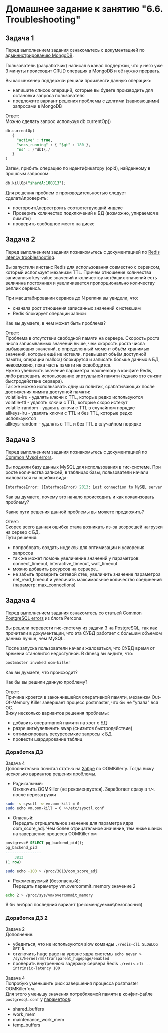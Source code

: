 # Домашнее задание к занятию "6.6. Troubleshooting"

## Задача 1

Перед выполнением задания ознакомьтесь с документацией по [администрированию MongoDB](https://docs.mongodb.com/manual/administration/).

Пользователь (разработчик) написал в канал поддержки, что у него уже 3 минуты происходит CRUD операция в MongoDB и её 
нужно прервать. 

Вы как инженер поддержки решили произвести данную операцию:
- напишите список операций, которые вы будете производить для остановки запроса пользователя
- предложите вариант решения проблемы с долгими (зависающими) запросами в MongoDB  

Ответ:  
Можно сделать запрос используя db.currentOp()
```sql
db.currentOp(
   {
     "active" : true,
     "secs_running" : { "$gt" : 180 },
     "ns" : /^db1\./
   }
)
```
Затем, прибить операцию по идентификатору (opid), найденному в прошлым запросом:
```sql
db.killOp("shardA:100813");
```

Для решения проблем с производительностью следует сделать\проверить:
-  постороить\перестроить соответствующий индекс
-  Проверить количество подключений к БД (возможно, упираемся в лимиты)
-  проверить свободное место на диске

## Задача 2

Перед выполнением задания познакомьтесь с документацией по [Redis latency troobleshooting](https://redis.io/topics/latency).

Вы запустили инстанс Redis для использования совместно с сервисом, который использует механизм TTL. 
Причем отношение количества записанных key-value значений к количеству истёкших значений есть величина постоянная и
увеличивается пропорционально количеству реплик сервиса. 

При масштабировании сервиса до N реплик вы увидели, что:
- сначала рост отношения записанных значений к истекшим
- Redis блокирует операции записи

Как вы думаете, в чем может быть проблема?  

Ответ:  
Проблема в отсутствии свободной памяти на сервере. Скорость роста числа записываемых значений выше, чем скорость роста числа
выбывающих значений, в определенный момент объём хранимых значений, которые ещё не истекли, превышает объём
доступной памяти, операции malloc() блокирутся и записать больше данных в БД невозможно, пока часть памяти
не освободится.  
Нужно увеличить значение параметра maxmemory в конфиге Redis, либо разрешить использование виртуальной
памяти (однако это снизит быстродействие сервера).  
Так же можно использовать одну из политик,
срабатывающих после достижения лимита доступной памяти:  
volatile-lru - удалять ключи с TTL, которые редко используются  
volatile-ttl - удалять ключи с TTL, которые скоро истекут  
volatile-random - удалять ключи с TTL в случайном порядке  
allkeys-lru - удалять ключи с TTL и без TTL, которые редко используются  
allkeys-random - удалять с TTL и без TTL в случайном порядке  

 
## Задача 3

Перед выполнением задания познакомьтесь с документацией по [Common Mysql errors](https://dev.mysql.com/doc/refman/8.0/en/common-errors.html).

Вы подняли базу данных MySQL для использования в гис-системе. При росте количества записей, в таблицах базы,
пользователи начали жаловаться на ошибки вида:
```python
InterfaceError: (InterfaceError) 2013: Lost connection to MySQL server during query u'SELECT..... '
```

Как вы думаете, почему это начало происходить и как локализовать проблему?

Какие пути решения данной проблемы вы можете предложить?  

Ответ:  
Скорее всего данная ошибка стала возникать из-за возросшей нагрузки на сервер с БД.  
Пути решения:
- попробовать создать индексы для оптимизации и ускорения запросов
- так же может помочь увеличение значений у параметров: connect_timeout, interactive_timeout, wait_timeout
- можно добавить ресурсов на сервере...
- не забыть проверить сетевой стек, увеличить значение параметроа net_read_timeout и увеличить максимальное количество соединений (параметр: max_connections)


## Задача 4

Перед выполнением задания ознакомтесь со статьей [Common PostgreSQL errors](https://www.percona.com/blog/2020/06/05/10-common-postgresql-errors/) из блога Percona.

Вы решили перевести гис-систему из задачи 3 на PostgreSQL, так как прочитали в документации, что эта СУБД работает с 
большим объемом данных лучше, чем MySQL.

После запуска пользователи начали жаловаться, что СУБД время от времени становится недоступной. В dmesg вы видите, что:

`postmaster invoked oom-killer`

Как вы думаете, что происходит?

Как бы вы решили данную проблему?  

Ответ:  
Причина кроется в закончившейся оперативной памяти, механизм Out-Of-Memory Killer завершает процесс postmaster, что бы не "упала" вся ОС.  
Вижу несколько вариантов решения проблемы:
- добавить оперативной памяти на хост с БД
- разрешить\увеличить swap (снизится быстродействие)
- оптимизировать ресурсоемкие запросы к БД
- провести шардирование таблиц

### Доработка ДЗ  

Задача 4  
Дополнительно почитал статью на [Хабре](https://habr.com/ru/company/southbridge/blog/464245/) по OOMKiller'у.
Тогда вижу несколько вариантов решения проблемы.  
- Радикальный:  
Отключить OOMKiller (не рекомендуется). Заработает сразу в т.ч. после перезагрузки
```bash
sudo -s sysctl -w vm.oom-kill = 0
sudo echo vm.oom-kill = 0 >>/etc/sysctl.conf
 ```
- Опасный:  
Передать отрицательное значение для параметра ядра oom_score_adj. Чем более отрицательное значение, тем ниже шансы на завершение процесса OOMKiller'ом
```sql
postgres=# SELECT pg_backend_pid();
pg_backend_pid 
----------------
    3813
(1 row)
```
```bash
sudo echo -100 > /proc/3813/oom_score_adj
```
- Рекомендуемый (безопасный):  
Передать параметру vm.overcommit_memory значение 2
```bash
echo 2 > /proc/sys/vm/overcommit_memory
```

Я бы выбрал последний вариант (рекомендуемый\безопасный)

### Доработка ДЗ 2
Задача 2  
Дополнение:  
- убедиться, что не используются slow команды `./redis-cli SLOWLOG GET N`
- отключить huge page на уровне ядра системы `echo never > /sys/kernel/mm/transparent_hugepage/enabled`
- проверить внутреннюю задержку сервера Redis `./redis-cli --intrinsic-latency 100`

Задача 4  
Попробую уменьшить риск завершения процесса postmaster OOMKiller'ом.  
Для этого уменьшу значения потребляемой памяти в конфиг-файле `postgresql.conf` у [параметров](https://postgrespro.ru/docs/postgrespro/9.5/runtime-config-resource#runtime-config-resource-memory):
- shared_buffers
- work_mem
- maintenance_work_mem
- temp_buffers